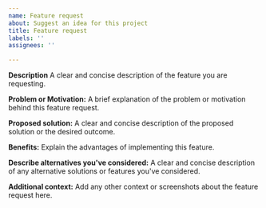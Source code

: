 ```yaml
---
name: Feature request
about: Suggest an idea for this project
title: Feature request
labels: ''
assignees: ''

---
```


**Description**
A clear and concise description of the feature you are requesting.

**Problem or Motivation:**
A brief explanation of the problem or motivation behind this feature request.

**Proposed solution:**
A clear and concise description of the proposed solution or the desired outcome.

**Benefits:**
Explain the advantages of implementing this feature.

**Describe alternatives you've considered:**
A clear and concise description of any alternative solutions or features you've considered.

**Additional context:**
Add any other context or screenshots about the feature request here.
